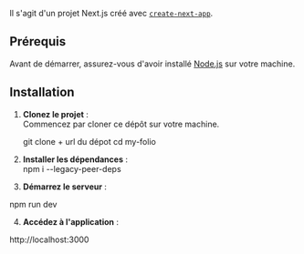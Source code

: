 Il s'agit d'un projet Next.js créé avec [`create-next-app`](https://nextjs.org/docs/app/api-reference/cli/create-next-app).

## Prérequis

Avant de démarrer, assurez-vous d'avoir installé [Node.js](https://nodejs.org/) sur votre machine.

## Installation

1. **Clonez le projet** :  
   Commencez par cloner ce dépôt sur votre machine.

   git clone + url du dépot
   cd my-folio

2. **Installer les dépendances** :  
npm i --legacy-peer-deps

3. **Démarrez le serveur** : 

npm run dev

4. **Accédez à l'application** : 

http://localhost:3000